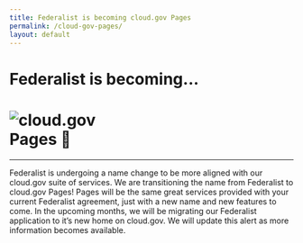 ```yaml
---
title: Federalist is becoming cloud.gov Pages
permalink: /cloud-gov-pages/
layout: default
---
```


<div id="home">
  <div class="usa-grid">
    <div class="usa-width-one-whole">
      <h1>
        Federalist is becoming...
      </h1>
      <div class="pages-announcement">
        <h1>
          <div class="img-block">
            <img alt="cloud.gov" src="{{site.baseurl}}/assets/images/logos/cg-logo.svg" />
          </div>
          <span>Pages</span>
          🎉
        </h1>
      </div>
      <hr class="hr-light">
      <p class="pages-prose">
        Federalist is undergoing a name change to be more aligned with our cloud.gov suite of services. We are transitioning the name from Federalist to <span>cloud.gov Pages</span>! Pages will be the same great services provided with your current Federalist agreement, just with a new name and new features to come. In the upcoming months, we will be migrating our Federalist application to it’s new home on cloud.gov. We will update this alert as more information becomes available.
      </p>
    </div>
  </div>
</div>
